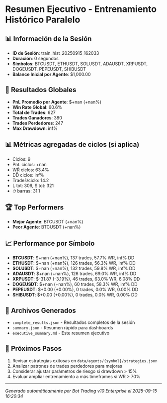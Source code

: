 # Resumen Ejecutivo - Entrenamiento Histórico Paralelo

## 📊 Información de la Sesión
- **ID de Sesión**: train_hist_20250915_162033
- **Duración**: 0 segundos
- **Símbolos**: BTCUSDT, ETHUSDT, SOLUSDT, ADAUSDT, XRPUSDT, DOGEUSDT, PEPEUSDT, SHIBUSDT
- **Balance Inicial por Agente**: $1,000.00

## 🎯 Resultados Globales
- **PnL Promedio por Agente**: $+nan (+nan%)
- **Win Rate Global**: 60.6%
- **Total de Trades**: 627
- **Trades Ganadores**: 380
- **Trades Perdedores**: 247
- **Max Drawdown**: inf%

## 📊 Métricas agregadas de ciclos (si aplica)
- Ciclos: 9
- PnL̄ ciclos: +nan
- WR̄ ciclos: 63.4%
- DD̄ ciclos: inf%
- Trades̄/ciclo: 14.2
- L tot: 306, S tot: 321
- ⏱̄ barras: 31.1


## 🏆 Top Performers
- **Mejor Agente**: BTCUSDT (+nan%)
- **Peor Agente**: BTCUSDT (+nan%)

## 📈 Performance por Símbolo
- **BTCUSDT**: $+nan (+nan%), 137 trades, 57.7% WR, inf% DD
- **ETHUSDT**: $+nan (+nan%), 126 trades, 56.3% WR, inf% DD
- **SOLUSDT**: $+nan (+nan%), 132 trades, 59.8% WR, inf% DD
- **ADAUSDT**: $+nan (+nan%), 126 trades, 69.0% WR, inf% DD
- **XRPUSDT**: $-31.87 (-3.19%), 46 trades, 63.0% WR, 6.08% DD
- **DOGEUSDT**: $+nan (+nan%), 60 trades, 58.3% WR, inf% DD
- **PEPEUSDT**: $+0.00 (+0.00%), 0 trades, 0.0% WR, 0.00% DD
- **SHIBUSDT**: $+0.00 (+0.00%), 0 trades, 0.0% WR, 0.00% DD

## 📁 Archivos Generados
- `complete_results.json` - Resultados completos de la sesión
- `summary.json` - Resumen rápido para dashboards
- `executive_summary.md` - Este resumen ejecutivo

## 🎯 Próximos Pasos
1. Revisar estrategias exitosas en `data/agents/{symbol}/strategies.json`
2. Analizar patrones de trades perdedores para mejoras
3. Considerar ajustar parámetros de riesgo si drawdown > 15%
4. Evaluar ampliar entrenamiento a más timeframes si WR > 70%

---
*Generado automáticamente por Bot Trading v10 Enterprise el 2025-09-15 16:20:34*
